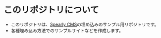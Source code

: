 # このリポジトリについて
- このリポジトリは、[Spearly CMS](https://spearly.com/ja/cms/)の埋め込みのサンプル用リポジトリです。
- 各種埋め込み方法でのサンプルサイトなどを作成します。
